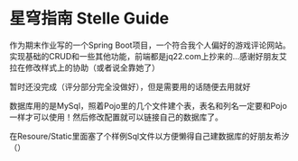 # 星穹指南 Stelle Guide
作为期末作业写的一个Spring Boot项目，一个符合我个人偏好的游戏评论网站。实现基础的CRUD和一些其他功能，前端都是jq22.com上抄来的...感谢好朋友艾拉在修改样式上的协助（或者说全靠她了）

暂时还没完成（评分部分完全没做好），但是需要用的话随便去用就好

数据库用的是MySql，照着Pojo里的几个文件建个表，表名和列名一定要和Pojo一样才可以使用！然后修改配置就可以链接自己的数据库了。

在Resoure/Static里面塞了个样例Sql文件以方便懒得自己建数据库的好朋友希汐（）
